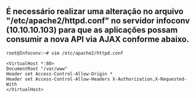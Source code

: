 ## É necessário realizar uma alteração no arquivo "/etc/apache2/httpd.conf" no servidor infoconv (10.10.10.103) para que as aplicações possam consumir a nova API via AJAX conforme abaixo.
`root@Infoconv:~# vim /etc/apache2/httpd.conf`
```
<VirtualHost *:80>
DocumentRoot "/var/www"
Header set Access-Control-Allow-Origin *
Header set Access-Control-Allow-Headers X-Authorization,X-Requested-With
</VirtualHost>
```